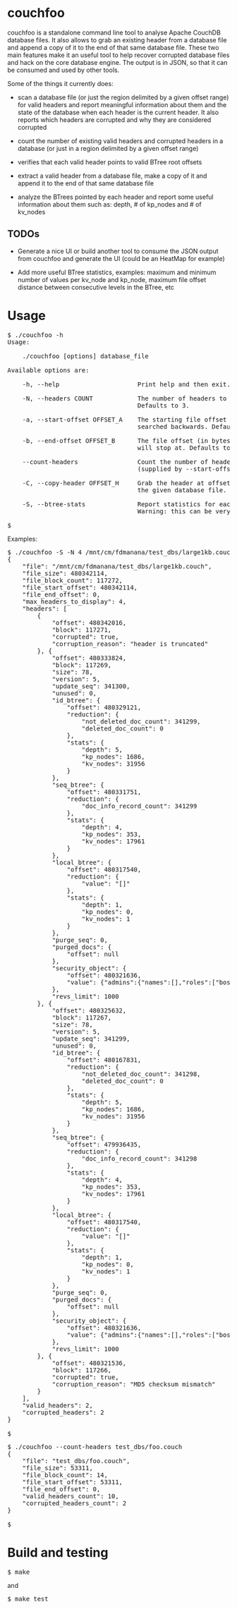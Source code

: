 # couchfoo

couchfoo is a standalone command line tool to analyse Apache CouchDB database files.
It also allows to grab an existing header from a database file and append a copy
of it to the end of that same database file. These two main features make it an useful
tool to help recover corrupted database files and hack on the core database engine.
The output is in JSON, so that it can be consumed and used by other tools.

Some of the things it currently does:

* scan a database file (or just the region delimited by a given offset range) for
  valid headers and report meaningful information about them and the state of the
  database when each header is the current header. It also reports which headers
  are corrupted and why they are considered corrupted

* count the number of existing valid headers and corrupted headers in a database
  (or just in a region delimited by a given offset range)

* verifies that each valid header points to valid BTree root offsets

* extract a valid header from a database file, make a copy of it and append it to the
  end of that same database file

* analyze the BTrees pointed by each header and report some useful information about
  them such as: depth, # of kp_nodes and # of kv_nodes

## TODOs

* Generate a nice UI or build another tool to consume the JSON output from couchfoo
  and generate the UI (could be an HeatMap for example)

* Add more useful BTree statistics, examples: maximum and minimum number of values per
  kv_node and kp_node, maximum file offset distance between consecutive levels in the
  BTree, etc


# Usage

<pre>
$ ./couchfoo -h
Usage:

    ./couchfoo [options] database_file

Available options are:

    -h, --help                     Print help and then exit.

    -N, --headers COUNT            The number of headers to extract and report.
                                   Defaults to 3.

    -a, --start-offset OFFSET_A    The starting file offset (in bytes) from which headers will be
                                   searched backwards. Defaults to the file length (EOF).

    -b, --end-offset OFFSET_B      The file offset (in bytes) at which the header search or count operation
                                   will stop at. Defaults to 0 (the beginning of the file).

    --count-headers                Count the number of headers in the file, in the range between OFFSET_A 
                                   (supplied by --start-offset) and OFFSET_B (supplied by --end-offset).

    -C, --copy-header OFFSET_H     Grab the header at offset OFFSET_H and append a copy of it to the end of
                                   the given database file.

    -S, --btree-stats              Report statistics for each BTree pointed by each reported header.
                                   Warning: this can be very slow for large databases.

$
</pre>

Examples:

<pre>
$ ./couchfoo -S -N 4 /mnt/cm/fdmanana/test_dbs/large1kb.couch
{
    "file": "/mnt/cm/fdmanana/test_dbs/large1kb.couch",
    "file_size": 480342114,
    "file_block_count": 117272,
    "file_start_offset": 480342114,
    "file_end_offset": 0,
    "max_headers_to_display": 4,
    "headers": [
        {
            "offset": 480342016,
            "block": 117271,
            "corrupted": true,
            "corruption_reason": "header is truncated"
        }, {
            "offset": 480333824,
            "block": 117269,
            "size": 78,
            "version": 5,
            "update_seq": 341300,
            "unused": 0,
            "id_btree": {
                "offset": 480329121,
                "reduction": {
                    "not_deleted_doc_count": 341299,
                    "deleted_doc_count": 0
                },
                "stats": {
                    "depth": 5,
                    "kp_nodes": 1686,
                    "kv_nodes": 31956
                }
            },
            "seq_btree": {
                "offset": 480331751,
                "reduction": {
                    "doc_info_record_count": 341299
                },
                "stats": {
                    "depth": 4,
                    "kp_nodes": 353,
                    "kv_nodes": 17961
                }
            },
            "local_btree": {
                "offset": 480317540,
                "reduction": {
                    "value": "[]"
                },
                "stats": {
                    "depth": 1,
                    "kp_nodes": 0,
                    "kv_nodes": 1
                }
            },
            "purge_seq": 0,
            "purged_docs": {
                "offset": null
            },
            "security_object": {
                "offset": 480321636,
                "value": {"admins":{"names":[],"roles":["boss","foobar"]},"members":{"names":[],"roles":[]}}
            },
            "revs_limit": 1000
        }, {
            "offset": 480325632,
            "block": 117267,
            "size": 78,
            "version": 5,
            "update_seq": 341299,
            "unused": 0,
            "id_btree": {
                "offset": 480167831,
                "reduction": {
                    "not_deleted_doc_count": 341298,
                    "deleted_doc_count": 0
                },
                "stats": {
                    "depth": 5,
                    "kp_nodes": 1686,
                    "kv_nodes": 31956
                }
            },
            "seq_btree": {
                "offset": 479936435,
                "reduction": {
                    "doc_info_record_count": 341298
                },
                "stats": {
                    "depth": 4,
                    "kp_nodes": 353,
                    "kv_nodes": 17961
                }
            },
            "local_btree": {
                "offset": 480317540,
                "reduction": {
                    "value": "[]"
                },
                "stats": {
                    "depth": 1,
                    "kp_nodes": 0,
                    "kv_nodes": 1
                }
            },
            "purge_seq": 0,
            "purged_docs": {
                "offset": null
            },
            "security_object": {
                "offset": 480321636,
                "value": {"admins":{"names":[],"roles":["boss","foobar"]},"members":{"names":[],"roles":[]}}
            },
            "revs_limit": 1000
        }, {
            "offset": 480321536,
            "block": 117266,
            "corrupted": true,
            "corruption_reason": "MD5 checksum mismatch"
        }
    ],
    "valid_headers": 2,
    "corrupted_headers": 2
}

$
</pre>


<pre>
$ ./couchfoo --count-headers test_dbs/foo.couch 
{
    "file": "test_dbs/foo.couch",
    "file_size": 53311,
    "file_block_count": 14,
    "file_start_offset": 53311,
    "file_end_offset": 0,
    "valid_headers_count": 10,
    "corrupted_headers_count": 2
}

$
</pre>


# Build and testing

<pre>
$ make
</pre>

and

<pre>
$ make test
</pre>
